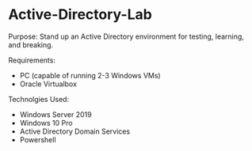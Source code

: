 # Active-Directory-Lab

Purpose: Stand up an Active Directory environment for testing, learning, and breaking.

Requirements:

- PC (capable of running 2-3 Windows VMs)
- Oracle Virtualbox


Technolgies Used:

- Windows Server 2019
- Windows 10 Pro
- Active Directory Domain Services
- Powershell